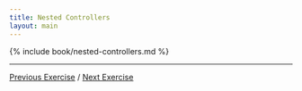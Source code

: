 ```yaml
---
title: Nested Controllers
layout: main
---
```


{% include book/nested-controllers.md %}

---

[Previous Exercise](ex4.html) / [Next Exercise](ex6.html)